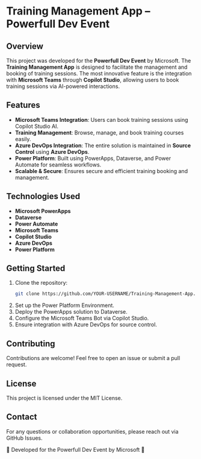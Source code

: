 # Training Management App – Powerfull Dev Event

## Overview

This project was developed for the **Powerfull Dev Event** by Microsoft. The **Training Management App** is designed to facilitate the management and booking of training sessions. The most innovative feature is the integration with **Microsoft Teams** through **Copilot Studio**, allowing users to book training sessions via AI-powered interactions.

## Features

- **Microsoft Teams Integration**: Users can book training sessions using Copilot Studio AI.
- **Training Management**: Browse, manage, and book training courses easily.
- **Azure DevOps Integration**: The entire solution is maintained in **Source Control** using **Azure DevOps**.
- **Power Platform**: Built using PowerApps, Dataverse, and Power Automate for seamless workflows.
- **Scalable & Secure**: Ensures secure and efficient training booking and management.

## Technologies Used

- **Microsoft PowerApps**
- **Dataverse**
- **Power Automate**
- **Microsoft Teams**
- **Copilot Studio**
- **Azure DevOps**
- **Power Platform**

## Getting Started

1. Clone the repository:
   ```sh
   git clone https://github.com/YOUR-USERNAME/Training-Management-App.git
2. Set up the Power Platform Environment.
3. Deploy the PowerApps solution to Dataverse.
4. Configure the Microsoft Teams Bot via Copilot Studio.
5. Ensure integration with Azure DevOps for source control.

## Contributing
Contributions are welcome! Feel free to open an issue or submit a pull request.

## License
This project is licensed under the MIT License.

## Contact
For any questions or collaboration opportunities, please reach out via GitHub Issues.

🚀 Developed for the Powerfull Dev Event by Microsoft 🚀
